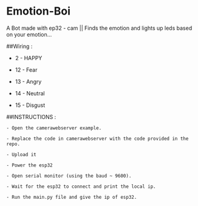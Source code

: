# Emotion-Boi
A Bot made with ep32 -  cam || Finds the emotion and lights up leds based on your emotion...


##Wiring :
  
  -  2 - HAPPY
  
  - 12 - Fear
  
  - 13 - Angry
  
  - 14 - Neutral
  
  - 15 - Disgust

##INSTRUCTIONS : 

    - Open the camerawebserver example.
    
    - Replace the code in camerawebserver with the code provided in the repo.
    
    - Upload it
    
    - Power the esp32
    
    - Open serial monitor (using the baud ~ 9600).
    
    - Wait for the esp32 to connect and print the local ip.
    
    - Run the main.py file and give the ip of esp32.
    
   
   
